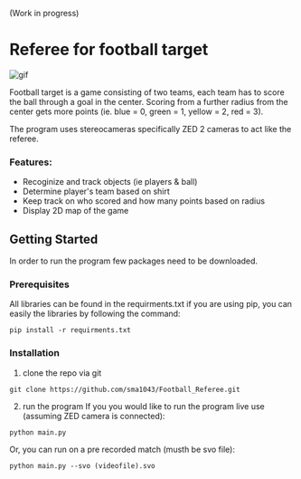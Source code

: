 (Work in progress)
# Referee for football target

![gif](https://user-images.githubusercontent.com/91667636/190073399-196e78a7-a5d2-4518-9e43-3446b59eb734.gif)

Football target is a game consisting of two teams, each team has to score the ball through a goal in the center. Scoring from a further radius from the center gets more points (ie. blue = 0, green = 1, yellow = 2, red = 3).

The program uses stereocameras specifically ZED 2 cameras to act like the referee.

### Features:
- Recoginize and track objects (ie players & ball)
- Determine player's team based on shirt
- Keep track on who scored and how many points based on radius
- Display 2D map of the game

## Getting Started
In order to run the program few packages need to be downloaded.

### Prerequisites
All libraries can be found in the requirments.txt if you are using pip, you can easily the libraries by following the command:
```
pip install -r requirments.txt
```
### Installation
1. clone the repo via git
```
git clone https://github.com/sma1043/Football_Referee.git
```
2. run the program
If you you would like to run the program live use (assuming ZED camera is connected):
```
python main.py
```
Or, you can run on a pre recorded match (musth be svo file):
```
python main.py --svo (videofile).svo
```
